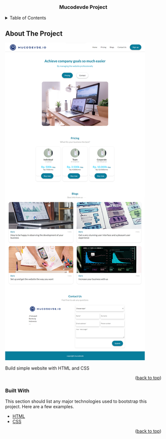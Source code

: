 <a name="readme-top"></a>

<!-- PROJECT -->
<br />
<div align="center">
  <h3 align="center">Mucodevde Project</h3>
</div>

<!-- TABLE OF CONTENTS -->
<details>
  <summary>Table of Contents</summary>
  <ol>
    <li>
      <a href="#about-the-project">About The Project</a>
    </li>
    <li>
      <a href="#built-with">Built With</a>
    </li>
  </ol>
</details>

<!-- ABOUT THE PROJECT -->
## About The Project
![website-screenshot]

Build simple website with HTML and CSS

<p align="right">(<a href="#readme-top">back to top</a>)</p>

### Built With
This section should list any major technologies used to bootstrap this project. Here are a few examples.

* [HTML][HTML-url]
* [CSS][CSS-url]

<p align="right">(<a href="#readme-top">back to top</a>)</p>

<!-- MARKDOWN LINKS & IMAGES -->
[website-screenshot]: ./assets/img/my-simple-website.png

[HTML-url]: https://html.spec.whatwg.org/
[CSS-url]: https://www.w3schools.com/css/
